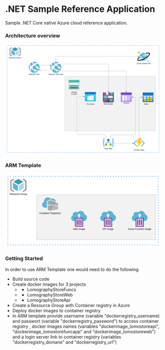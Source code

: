 # .NET Sample Reference Application

Sample .NET Core native Azure cloud reference application.

### Architecture overview

![](Images/Architecture_overview.svg)

### ARM Template

![](Images/Container_Registry.svg)

### Getting Started

In order to use ARM Template one would need to do the following

- Build source code
- Create docker images for 3 projects
  - - LomographyStoreFuncs
  - - LomographyStoreWeb
  - - LomographyStoreApi
- Create a Resource Group with Container registry in Azure
- Deploy docker images to container registry 
- In ARM template provide username (variable "dockerregistry_username) and passwort (variable "dockerregistry_password") to access container registry , docker images names (variables "dockerimage_lomostoreapi", "dockerimage_lomostorefuncapp" and "dockerimage_lomostoreweb") and a login server link to container registry (variables "dockerregistry_domane" and "dockerregistry_url")
